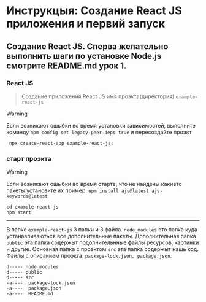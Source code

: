 # Инструкцыя: Создание React JS приложения и первий запуск

## Создание React JS. Сперва желательно выполнить шаги по установке Node.js смотрите README.md урок 1.
### React JS
 > Создание приложения React JS имя проэкта(директория) `example-react-js`
 
 > [!WARNING]
 > Если возникают ошыбки во время установки зависимостей, выполните команду `npm config set legacy-peer-deps true` и пересоздайте проэкт
```
 npx create-react-app example-react-js;
```
### старт проэкта

 > [!WARNING]
 > Если возникают ошыбки во время старта, что не найдены какието пакеты установите их пример: `npm install ajv@latest ajv-keywords@latest`
```
cd example-react-js
npm start
```

---

В папке `example-react-js` 3 папки и 3 файла.  `node_modules` это папка куда устанавливаються все дополнительные пакеты.
Дополнительная папка `public` эта папка содержыт подолнительнные файлы ресурсов, картинки и другие.
Основная папка с проэктом `src` эта папка содержыт нашь код.
Файлы с описанием проэкта: `package-lock.json, package.json`.
```
d----- node_modules
d----- public
d----- src
-a----  package-lock.json
-a----  package.json
-a----  README.md
```
